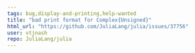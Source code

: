 ```yaml
---
tags: bug,display-and-printing,help-wanted
title: "bad print format for Complex{Unsigned}"
html_url: "https://github.com/JuliaLang/julia/issues/37756"
user: vtjnash
repo: JuliaLang/julia
---
```


